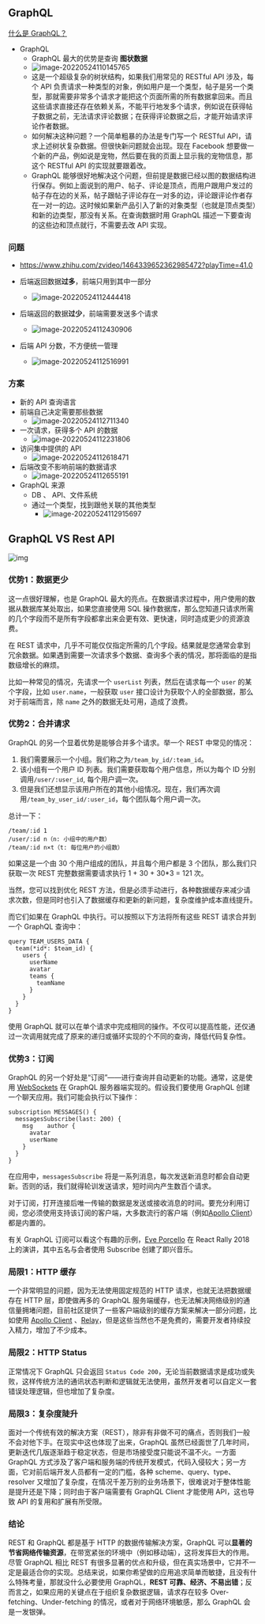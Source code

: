 ## GraphQL

[什么是 GraphQL？](https://www.zhihu.com/question/264629587)

- GraphQL
  - GraphQL 最大的优势是查询 **图状数据**
  - ![image-20220524110145765](https://raw.githubusercontent.com/TWDH/Leetcode-From-Zero/pictures/img/image-20220524110145765.png)
  - 这是一个超级复杂的树状结构，如果我们用常见的 RESTful API 涉及，每个 API 负责请求一种类型的对象，例如用户是一个类型，帖子是另一个类型，那就需要非常多个请求才能把这个页面所需的所有数据拿回来。而且这些请求直接还存在依赖关系，不能平行地发多个请求，例如说在获得帖子数据之前，无法请求评论数据；在获得评论数据之后，才能开始请求评论作者数据。
  - 如何解决这种问题？一个简单粗暴的办法是专门写一个 RESTful API，请求上述树状复杂数据。但很快新问题就会出现。现在 Facebook 想要做一个新的产品，例如说是宠物，然后要在我的页面上显示我的宠物信息，那这个 RESTful API 的实现就要跟着改。
  - GraphQL 能够很好地解决这个问题，但前提是数据已经以图的数据结构进行保存。例如上面说到的用户、帖子、评论是顶点，而用户跟用户发过的帖子存在边的关系，帖子跟帖子评论存在一对多的边，评论跟评论作者存在一对一的边。这时候如果新产品引入了新的对象类型（也就是顶点类型）和新的边类型，那没有关系。在查询数据时用 GraphQL 描述一下要查询的这些边和顶点就行，不需要去改 API 实现。

### 问题

- https://www.zhihu.com/zvideo/1464339652362985472?playTime=41.0

- 后端返回数据**过多**，前端只用到其中一部分
  - ![image-20220524112444418](https://raw.githubusercontent.com/TWDH/Leetcode-From-Zero/pictures/img/image-20220524112444418.png)
- 后端返回的数据**过少**，前端需要发送多个请求
  - ![image-20220524112430906](https://raw.githubusercontent.com/TWDH/Leetcode-From-Zero/pictures/img/image-20220524112430906.png)
- 后端 API 分数，不方便统一管理
  - ![image-20220524112516991](https://raw.githubusercontent.com/TWDH/Leetcode-From-Zero/pictures/img/image-20220524112516991.png)

### 方案

- 新的 API 查询语言
- 前端自己决定需要那些数据
  - ![image-20220524112711340](https://raw.githubusercontent.com/TWDH/Leetcode-From-Zero/pictures/img/image-20220524112711340.png)
- 一次请求，获得多个 API 的数据
  - ![image-20220524112231806](https://raw.githubusercontent.com/TWDH/Leetcode-From-Zero/pictures/img/image-20220524112231806.png)
- 访问集中提供的 API
  - ![image-20220524112618471](https://raw.githubusercontent.com/TWDH/Leetcode-From-Zero/pictures/img/image-20220524112618471.png)
- 后端改变不影响前端的数据请求
  - ![image-20220524112655191](https://raw.githubusercontent.com/TWDH/Leetcode-From-Zero/pictures/img/image-20220524112655191.png)
- GraphQL 来源
  - DB 、 API、文件系统
  - 通过一个类型，找到跟他关联的其他类型
    - ![image-20220524112915697](https://raw.githubusercontent.com/TWDH/Leetcode-From-Zero/pictures/img/image-20220524112915697.png)

## GraphQL VS Rest API

![img](https://raw.githubusercontent.com/TWDH/Leetcode-From-Zero/pictures/img/v2-6b5cd9412f5e16ae89444bb09599cc82_720w.jpg)

### 优势1：数据更少

这一点很好理解，也是 GraphQL 最大的亮点。在数据请求过程中，用户使用的数据从数据库某处取出，如果您直接使用 SQL 操作数据库，那么您知道只请求所需的几个字段而不是所有字段都拿出来会更有效、更快速，同时造成更少的资源浪费。

在 REST 请求中，几乎不可能仅仅指定所需的几个字段。结果就是您通常会拿到冗余数据。如果遇到需要一次请求多个数据、查询多个表的情况，那将面临的是指数级增长的麻烦。

比如一种常见的情况，先请求一个 `userList` 列表，然后在请求每一个 `user` 的某个字段，比如 `user.name`，一般获取 `user` 接口设计为获取个人的全部数据，那么对于前端而言，除 `name` 之外的数据无处可用，造成了浪费。



### 优势2：合并请求

GraphQL 的另一个显着优势是能够合并多个请求。举一个 REST 中常见的情况：

1. 我们需要展示一个小组。我们称之为`/team_by_id/:team_id`。
2. 该小组有一个用户 ID 列表。我们需要获取每个用户信息，所以为每个 ID 分别调用`/user/:user_id`, 每个用户调一次。
3. 但是我们还想显示该用户所在的其他小组情况。现在，我们再次调用`/team_by_user_id/:user_id`，每个团队每个用户调一次。

总计一下：

```text
/team/:id 1 
/user/:id n（n: 小组中的用户数）
/team/:id n×t（t: 每位用户的小组数）
```

如果这是一个由 30 个用户组成的团队，并且每个用户都是 3 个团队，那么我们只获取一次 REST 完整数据需要请求执行 1 + 30 + 30*3 = 121 次。

当然，您可以找到优化 REST 方法，但是必须手动进行，各种数据缓存来减少请求次数，但是同时也引入了数据缓存和更新的新问题，复杂度维护成本直线提升。

而它们如果在 GraphQL 中执行。可以按照以下方法将所有这些 REST 请求合并到一个 GraphQL 查询中：

```text
query TEAM_USERS_DATA {
  team(*id*: $team_id) {
    users {
      userName
      avatar      
      teams {
        teamName
      }
    }
  }
}
```

使用 GraphQL 就可以在单个请求中完成相同的操作。不仅可以提高性能，还仅通过一次调用就完成了原来的递归或循环实现的个不同的查询，降低代码复杂性。



### 优势3：订阅

GraphQL 的另一个好处是“订阅”——进行查询并自动更新的功能。通常，这是使用 [WebSockets](https://link.zhihu.com/?target=https%3A//developer.mozilla.org/en-US/docs/Web/API/WebSockets_API) 在 GraphQL 服务器端实现的。假设我们要使用 GraphQL 创建一个聊天应用。我们可能会执行以下操作：

```text
subscription MESSAGES() {
  messagesSubscribe(last: 200) {
    msg    author {
      avatar
      userName
    }
  }
}
```

在应用中，`messagesSubscribe` 将是一系列消息，每次发送新消息时都会自动更新。否则的话，我们就得轮训发送请求，短时间内产生数百个请求。

对于订阅，打开连接后唯一传输的数据是发送或接收消息的时间。要充分利用订阅，您必须使用支持该订阅的客户端，大多数流行的客户端（例如[Apollo Client](https://link.zhihu.com/?target=https%3A//www.apollographql.com/docs/react/)）都是内置的。

有关 GraphQL 订阅可以看这个有趣的示例，[Eve Porcello](https://link.zhihu.com/?target=https%3A//twitter.com/eveporcello) 在 React Rally 2018 上的演讲，其中五名与会者使用 Subscribe 创建了即兴音乐。



### 局限1：HTTP 缓存

一个非常明显的问题，因为无法使用固定规范的 HTTP 请求，也就无法把数据缓存在 HTTP 层，即使做再多的 GraphQL 服务端缓存，也无法解决网络级别的通信量拥堵问题，目前社区提供了一些客户端级别的缓存方案来解决一部分问题，比如使用 [Apollo Client](https://link.zhihu.com/?target=http%3A//www.apollographql.com/client) 、[Relay](https://link.zhihu.com/?target=https%3A//facebook.github.io/relay/)，但是这些当然也不是免费的，需要开发者持续投入精力，增加了不少成本。

### 局限2：HTTP Status

正常情况下 GraphQL 只会返回 `Status Code 200`，无论当前数据请求是成功或失败，这样传统方法的通讯状态判断和逻辑就无法使用，虽然开发者可以自定义一套错误处理逻辑，但也增加了复杂度。

### 局限3：复杂度陡升

面对一个传统有效的解决方案（REST），除非有非做不可的痛点，否则我们一般不会对他下手。在现实中这也体现了出来，GraphQL 虽然已经面世了几年时间，更新迭代几版逐渐趋于稳定状态，但是市场接受度只能说不温不火。一方面 GraphQL 方式涉及了客户端和服务端的传统开发模式，代码入侵较大；另一方面，它对前后端开发人员都有一定的门槛，各种 scheme、query、type、resolver 又增加了复杂度，在情况千差万别的业务场景下，很难说对于整体性能是提升还是下降；同时由于客户端需要有 GraphQL Client 才能使用 API，这也导致 API 的复用和扩展有所受限。

### 结论

REST 和 GraphQL 都是基于 HTTP 的数据传输解决方案，GraphQL 可以**显著的节省网络传输资源**，在带宽紧张的环境中（例如移动端），这将发挥巨大的作用。尽管 GraphQL 相比 REST 有很多显著的优点和升级，但在真实场景中，它并不一定是最适合你的实现。总结来说，如果你希望做的应用追求简单而敏捷，且没有什么特殊考量，那就没什么必要使用 GraphQL，**REST 可靠、经济、不易出错**；反而言之，如果应用的关键点在于组织复杂数据逻辑，请求存在较多 Over-fetching、Under-fetching 的情况，或者对于网络环境敏感，那么 GraphQL 会是一发银弹。